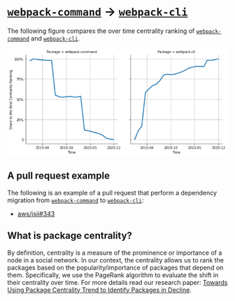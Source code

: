 # [`webpack-command`](https://www.npmjs.com/package/webpack-command) -> [`webpack-cli`](https://www.npmjs.com/package/webpack-cli)

The following figure compares the over time centrality ranking of [`webpack-command`](https://www.npmjs.com/package/webpack-command) and [`webpack-cli`](https://www.npmjs.com/package/webpack-cli).

![the centrality of webpack-command and webpack-cli](../figs/webpack-command_webpack-cli.png)

## A pull request example

The following is an example of a pull request that perform a dependency migration from [`webpack-command`](https://www.npmjs.com/package/webpack-command) to [`webpack-cli`](https://www.npmjs.com/package/webpack-cli):

- [aws/jsii#343](https://github.com/aws/jsii/pull/343)

## What is package centrality?

By definition, centrality is a measure of the prominence or importance of a node in a social network.
In our context, the centrality allows us to rank the packages based on the popularity/importance of packages that depend on them.
Specifically, we use the PageRank algorithm to evaluate the shift in their centrality over time.
For more details read our research paper: [Towards Using Package Centrality Trend to Identify Packages in Decline](https://arxiv.org/abs/2107.10168).
